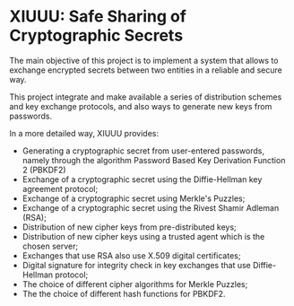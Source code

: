 # XIUUU: Safe Sharing of Cryptographic Secrets


The main objective of this project is to implement a system that allows to exchange encrypted secrets between two entities in a reliable and secure way.

This project integrate and make available a series of distribution schemes and key exchange protocols, and also ways to generate new keys  from passwords.

In a more detailed way, XIUUU provides:
- Generating a cryptographic secret from user-entered passwords, namely through the algorithm Password Based Key Derivation Function 2 (PBKDF2)
- Exchange of a cryptographic secret using the Diffie-Hellman key agreement protocol;
- Exchange of a cryptographic secret using Merkle's Puzzles;
- Exchange of a cryptographic secret using the Rivest Shamir Adleman (RSA);
- Distribution of new cipher keys from pre-distributed keys;
- Distribution of new cipher keys using a trusted agent which is the chosen server;
- Exchanges that use RSA also use X.509 digital certificates;
- Digital signature for integrity check in key exchanges that use Diffie-Hellman protocol;
- The choice of different cipher algorithms for Merkle Puzzles;
- The the choice of different hash functions for PBKDF2.


